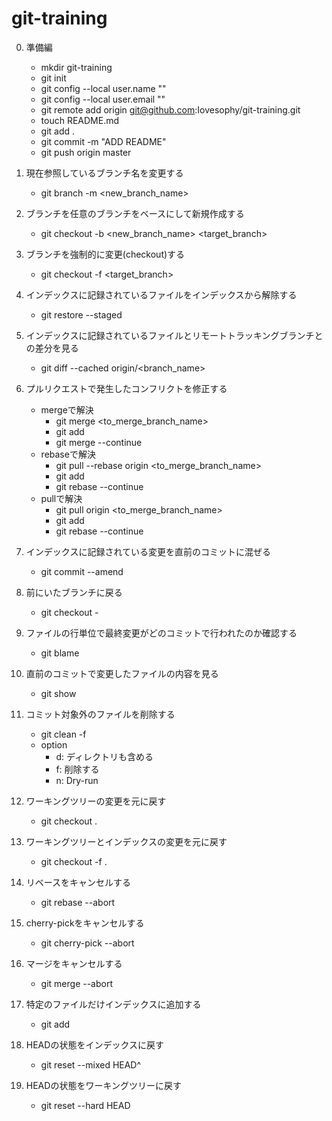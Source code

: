 # git-training

0. 準備編
    - mkdir git-training
    - git init
    - git config --local user.name ""
    - git config --local user.email ""
    - git remote add origin git@github.com:Iovesophy/git-training.git
    - touch README.md
    - git add .
    - git commit -m "ADD README"
    - git push origin master

1. 現在参照しているブランチ名を変更する
    - git branch -m <new_branch_name>

2. ブランチを任意のブランチをベースにして新規作成する
    - git checkout -b <new_branch_name> <target_branch>

3. ブランチを強制的に変更(checkout)する
    - git checkout -f <target_branch>

4. インデックスに記録されているファイルをインデックスから解除する
    - git restore --staged <filename>

5. インデックスに記録されているファイルとリモートトラッキングブランチとの差分を見る
    - git diff --cached origin/<branch_name>

6. プルリクエストで発生したコンフリクトを修正する
    - mergeで解決
        - git merge <to_merge_branch_name>
        - git add <filename>
        - git merge --continue
    - rebaseで解決
        - git pull --rebase origin <to_merge_branch_name>
        - git add <filename>
        - git rebase --continue
    - pullで解決
        - git pull origin <to_merge_branch_name>
        - git add <filename>
        - git rebase --continue

7. インデックスに記録されている変更を直前のコミットに混ぜる
    - git commit --amend

8. 前にいたブランチに戻る
    - git checkout -

9. ファイルの行単位で最終変更がどのコミットで行われたのか確認する
    - git blame <filename>

10. 直前のコミットで変更したファイルの内容を見る
    - git show

11. コミット対象外のファイルを削除する
    - git clean -f
    - option
        - d: ディレクトリも含める
        - f: 削除する
        - n: Dry-run

12. ワーキングツリーの変更を元に戻す
    - git checkout .

13. ワーキングツリーとインデックスの変更を元に戻す
    - git checkout -f .

14. リベースをキャンセルする
    - git rebase --abort

15. cherry-pickをキャンセルする
    - git cherry-pick --abort

16. マージをキャンセルする
    - git merge --abort

17. 特定のファイルだけインデックスに追加する
    - git add <filename>

18. HEADの状態をインデックスに戻す
    - git reset --mixed HEAD^

19. HEADの状態をワーキングツリーに戻す
    - git reset --hard HEAD
